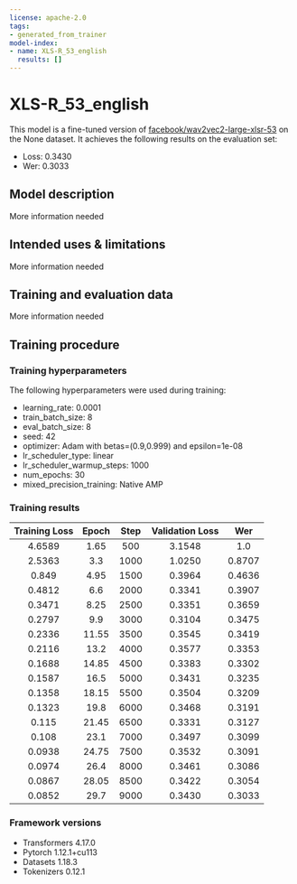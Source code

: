 ```yaml
---
license: apache-2.0
tags:
- generated_from_trainer
model-index:
- name: XLS-R_53_english
  results: []
---
```


<!-- This model card has been generated automatically according to the information the Trainer had access to. You
should probably proofread and complete it, then remove this comment. -->

# XLS-R_53_english

This model is a fine-tuned version of [facebook/wav2vec2-large-xlsr-53](https://huggingface.co/facebook/wav2vec2-large-xlsr-53) on the None dataset.
It achieves the following results on the evaluation set:
- Loss: 0.3430
- Wer: 0.3033

## Model description

More information needed

## Intended uses & limitations

More information needed

## Training and evaluation data

More information needed

## Training procedure

### Training hyperparameters

The following hyperparameters were used during training:
- learning_rate: 0.0001
- train_batch_size: 8
- eval_batch_size: 8
- seed: 42
- optimizer: Adam with betas=(0.9,0.999) and epsilon=1e-08
- lr_scheduler_type: linear
- lr_scheduler_warmup_steps: 1000
- num_epochs: 30
- mixed_precision_training: Native AMP

### Training results

| Training Loss | Epoch | Step | Validation Loss | Wer    |
|:-------------:|:-----:|:----:|:---------------:|:------:|
| 4.6589        | 1.65  | 500  | 3.1548          | 1.0    |
| 2.5363        | 3.3   | 1000 | 1.0250          | 0.8707 |
| 0.849         | 4.95  | 1500 | 0.3964          | 0.4636 |
| 0.4812        | 6.6   | 2000 | 0.3341          | 0.3907 |
| 0.3471        | 8.25  | 2500 | 0.3351          | 0.3659 |
| 0.2797        | 9.9   | 3000 | 0.3104          | 0.3475 |
| 0.2336        | 11.55 | 3500 | 0.3545          | 0.3419 |
| 0.2116        | 13.2  | 4000 | 0.3577          | 0.3353 |
| 0.1688        | 14.85 | 4500 | 0.3383          | 0.3302 |
| 0.1587        | 16.5  | 5000 | 0.3431          | 0.3235 |
| 0.1358        | 18.15 | 5500 | 0.3504          | 0.3209 |
| 0.1323        | 19.8  | 6000 | 0.3468          | 0.3191 |
| 0.115         | 21.45 | 6500 | 0.3331          | 0.3127 |
| 0.108         | 23.1  | 7000 | 0.3497          | 0.3099 |
| 0.0938        | 24.75 | 7500 | 0.3532          | 0.3091 |
| 0.0974        | 26.4  | 8000 | 0.3461          | 0.3086 |
| 0.0867        | 28.05 | 8500 | 0.3422          | 0.3054 |
| 0.0852        | 29.7  | 9000 | 0.3430          | 0.3033 |


### Framework versions

- Transformers 4.17.0
- Pytorch 1.12.1+cu113
- Datasets 1.18.3
- Tokenizers 0.12.1
